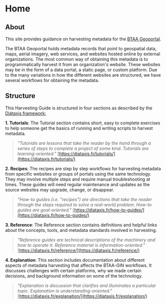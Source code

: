 # Home

## About

This site provides guidance on harvesting metadata for the [BTAA Geoportal](https://geo.btaa.org).

The BTAA Geoportal holds metadata records that point to geospatial data, maps, aerial imagery, web services, and websites hosted online by external organizations. The most common way of obtaining this metadata is to programmatically harvest it from an organization's website. These websites may be in the form of a data portal, a static page, or custom platform. Due to the many variations in how the different websites are structured, we have several workflows for obtaining the metadata.

## Structure

This Harvesting Guide is structured in four sections as described by the [Diátaxis framework:](https://diataxis.fr)

**1. Tutorials**: The Tutorial section contains short, easy to complete exercises to help someone get the basics of running and writing scripts to harvest metadata.

> *"Tutorials are lessons that take the reader by the hand through a series of steps to complete a project of some kind. Tutorials are learning-oriented."* [https://diataxis.fr/tutorials/](https://diataxis.fr/tutorials/)

**2. Recipes**: The recipes are step by step workflows for harvesting metadata from specific websites or groups of portals using the same technology. They may involve multiple steps and require manual troubleshooting at times. These guides will need regular maintenance and updates as the source websites may upgrade, change, or disappear.

> *"How-to guides (i.e. "recipes") are directions that take the reader through the steps required to solve a real-world problem. How-to guides are goal-oriented."* [https://diataxis.fr/how-to-guides/](https://diataxis.fr/how-to-guides/)

**3. Reference**: The Reference section contains definitions and helpful links about the concepts, tools, and metadata standards involved in harvesting.

> *"Reference guides are technical descriptions of the machinery and how to operate it. Reference material is information-oriented."* [https://diataxis.fr/reference/](https://diataxis.fr/reference/)

**4. Explanation**: This section includes documentation about different aspects of metadata harvesting that affects the BTAA-GIN workflows. It discusses challenges with certain platforms, why we made certain decisions, and background information on some of the technology. 

> *"Explanation is discussion that clarifies and illuminates a particular topic. Explanation is understanding-oriented."* [https://diataxis.fr/explanation/](https://diataxis.fr/explanation/)

	


